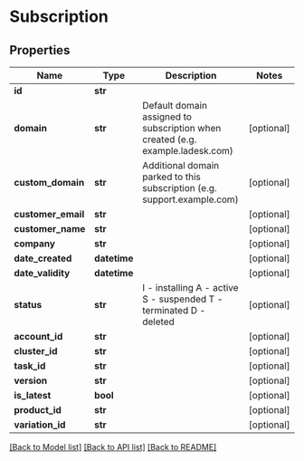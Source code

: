 # Subscription

## Properties
Name | Type | Description | Notes
------------ | ------------- | ------------- | -------------
**id** | **str** |  | 
**domain** | **str** | Default domain assigned to subscription when created (e.g. example.ladesk.com) | [optional] 
**custom_domain** | **str** | Additional domain parked to this subscription (e.g. support.example.com) | [optional] 
**customer_email** | **str** |  | [optional] 
**customer_name** | **str** |  | [optional] 
**company** | **str** |  | [optional] 
**date_created** | **datetime** |  | [optional] 
**date_validity** | **datetime** |  | [optional] 
**status** | **str** | I - installing A - active S - suspended T - terminated D - deleted  | [optional] 
**account_id** | **str** |  | [optional] 
**cluster_id** | **str** |  | [optional] 
**task_id** | **str** |  | [optional] 
**version** | **str** |  | [optional] 
**is_latest** | **bool** |  | [optional] 
**product_id** | **str** |  | [optional] 
**variation_id** | **str** |  | [optional] 

[[Back to Model list]](../README.md#documentation-for-models) [[Back to API list]](../README.md#documentation-for-api-endpoints) [[Back to README]](../README.md)


